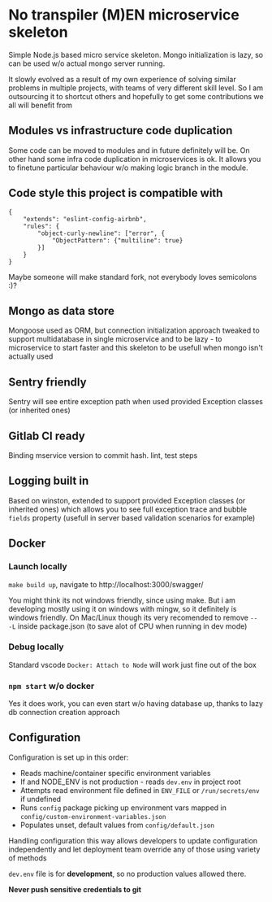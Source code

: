 # No transpiler (M)EN microservice skeleton

Simple Node.js based micro service skeleton. Mongo initialization is lazy, so can be used w/o actual mongo server running.

It slowly evolved as a result of my own experience of solving similar problems in multiple projects, with teams of very different skill level. So I am outsourcing it to shortcut others and hopefully to get some contributions we all will benefit from

## Modules vs infrastructure code duplication

Some code can be moved to modules and in future definitely will be. On other hand some infra code duplication in microservices is ok. It allows you to finetune particular behaviour w/o making logic branch in the module.

## Code style this project is compatible with

```
{
    "extends": "eslint-config-airbnb",
    "rules": {
        "object-curly-newline": ["error", {
            "ObjectPattern": {"multiline": true}
        }]
    }
}
```
Maybe someone will make standard fork, not everybody loves semicolons :)?

## Mongo as data store

Mongoose used as ORM, but connection initialization approach tweaked to support multidatabase in single microservice and to be lazy - to microservice to start faster and this skeleton to be usefull when mongo isn't actually used

## Sentry friendly

Sentry will see entire exception path when used provided Exception classes (or inherited ones)

## Gitlab CI ready

Binding mservice version to commit hash. lint, test steps

## Logging built in

Based on winston, extended to support provided Exception classes (or inherited ones) which allows you to see full exception trace and bubble `fields` property (usefull in server based validation scenarios for example)

## Docker

### Launch locally

`make build up`, navigate to http://localhost:3000/swagger/

You might think its not windows friendly, since using make. But i am developing mostly using it on windows with mingw, so it definitely is windows friendly. On Mac/Linux though its very recomended to remove  `-- -L` inside package.json (to save alot of CPU when running in dev mode)

### Debug locally

Standard vscode `Docker: Attach to Node` will work just fine out of the box

### `npm start` w/o docker

Yes it does work, you can even start w/o having database up, thanks to lazy db connection creation approach

## Configuration

Configuration is set up in this order:
- Reads machine/container specific environment variables
- If and NODE_ENV is not production - reads `dev.env` in project root
- Attempts read environment file defined in `ENV_FILE` or `/run/secrets/env` if undefined
- Runs `config` package picking up environment vars mapped in `config/custom-environment-variables.json`
- Populates unset, default values from `config/default.json`

Handling configuration this way allows developers to update configuration independently and let deployment team override any of those using variety of methods

`dev.env` file is for **development**, so no production values allowed there.

**Never push sensitive credentials to git**
